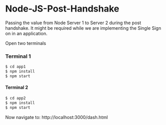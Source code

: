 # Node-JS-Post-Handshake

Passing the value from Node Server 1 to Server 2 during the post handshake. It might be required while we are implementing the Single Sign on in an application.


Open two terminals

### Terminal 1
```sh
$ cd app1
$ npm install
$ npm start
```

#### Terminal 2
```sh
$ cd app2
$ npm install
$ npm start
```

Now navigate to: http://localhost:3000/dash.html
